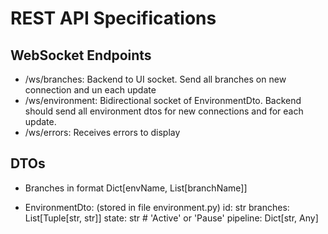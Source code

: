 # REST API Specifications



## WebSocket Endpoints
- /ws/branches: Backend to UI socket. Send all branches on new connection and un each update
- /ws/environment: Bidirectional socket of EnvironmentDto. Backend should send all environment dtos for new connections and for each update.
- /ws/errors: Receives errors to display


## DTOs
- Branches in format Dict[envName, List[branchName]]

- EnvironmentDto: (stored in file environment.py)
    id: str
    branches: List[Tuple[str, str]]
    state: str  # 'Active' or 'Pause'
    pipeline: Dict[str, Any]

